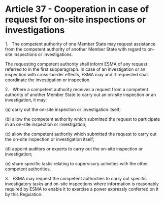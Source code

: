 # Article 37 - Cooperation in case of request for on-site inspections or investigations


1.   The competent authority of one Member State may request assistance from the competent authority of another Member State with regard to on-site inspections or investigations.

The requesting competent authority shall inform ESMA of any request referred to in the first subparagraph. In case of an investigation or an inspection with cross-border effects, ESMA may and if requested shall coordinate the investigation or inspection.

2.   Where a competent authority receives a request from a competent authority of another Member State to carry out an on-site inspection or an investigation, it may:

(a) carry out the on-site inspection or investigation itself;

(b) allow the competent authority which submitted the request to participate in an on-site inspection or investigation;

(c) allow the competent authority which submitted the request to carry out the on-site inspection or investigation itself;

(d) appoint auditors or experts to carry out the on-site inspection or investigation;

(e) share specific tasks relating to supervisory activities with the other competent authorities.

3.   ESMA may request the competent authorities to carry out specific investigatory tasks and on-site inspections where information is reasonably required by ESMA to enable it to exercise a power expressly conferred on it by this Regulation.
